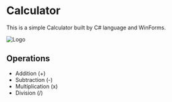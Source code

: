 
# Calculator

This is a simple Calculator built by C# language and WinForms.


![Logo](https://static.vecteezy.com/system/resources/previews/000/357/410/original/vector-calculator-icon.jpg)


## Operations 

- Addition (+)
- Subtraction (-)
- Multiplication (x)
- Division (/)

